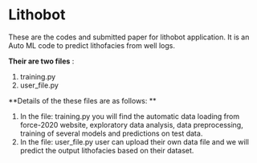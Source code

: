 # Lithobot
These are the codes and submitted  paper for lithobot application. It is an Auto ML code to predict lithofacies from well logs. 

**Their are two files** :
1. training.py
2. user_file.py 


**Details of the these files are as follows: **
1. In the file: training.py you will find the automatic data loading from force-2020 website, exploratory data analysis, data preprocessing, training of several models and predictions on test data. 
2. In the file: user_file.py user can upload their own data file and we will predict the output lithofacies based on their dataset. 
